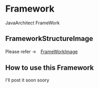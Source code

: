 # Framework
JavaArchitect FrameWork

## FrameworkStructureImage
Please refer →　[FrameWorkImage](framework.pdf)

## How to use this Framework

I'll post it soon soory

